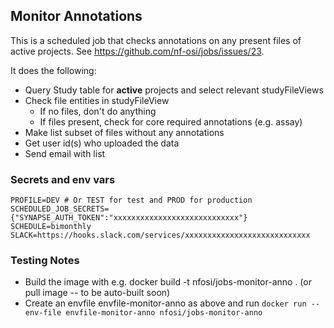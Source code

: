 ## Monitor Annotations

This is a scheduled job that checks annotations on any present files of active projects.
See https://github.com/nf-osi/jobs/issues/23.

It does the following:
- Query Study table for **active** projects and select relevant studyFileViews
- Check file entities in studyFileView
    - If no files, don't do anything
    - If files present, check for core required annotations (e.g. assay)
- Make list subset of files without any annotations
- Get user id(s) who uploaded the data
- Send email with list


### Secrets and env vars

```
PROFILE=DEV # Or TEST for test and PROD for production
SCHEDULED_JOB_SECRETS={"SYNAPSE_AUTH_TOKEN":"xxxxxxxxxxxxxxxxxxxxxxxxxxxx"}
SCHEDULE=bimonthly
SLACK=https://hooks.slack.com/services/xxxxxxxxxxxxxxxxxxxxxxxxxxxx
```

### Testing Notes

- Build the image with e.g. docker build -t nfosi/jobs-monitor-anno . (or pull image -- to be auto-built soon)
- Create an envfile envfile-monitor-anno as above and run `docker run --env-file envfile-monitor-anno nfosi/jobs-monitor-anno`

